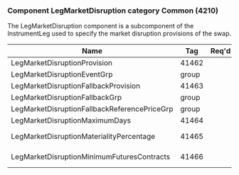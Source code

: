 ### Component LegMarketDisruption category Common (4210)

The LegMarketDisruption component is a subcomponent of the InstrumentLeg used to specify the market disruption provisions of the swap.

| Name                                         | Tag   | Req'd | Documentation                                                                          |
|----------------------------------------------|-------|----------|----------------------------------------------------------------------------------------|
| LegMarketDisruptionProvision                 | 41462 |       |                                                                                        |
| LegMarketDisruptionEventGrp                  | group |       |                                                                                        |
| LegMarketDisruptionFallbackProvision         | 41463 |       |                                                                                        |
| LegMarketDisruptionFallbackGrp               | group |       |                                                                                        |
| LegMarketDisruptionFallbackReferencePriceGrp | group |       |                                                                                        |
| LegMarketDisruptionMaximumDays               | 41464 |       |                                                                                        |
| LegMarketDisruptionMaterialityPercentage     | 41465 |       | If specified, the disruption event should be specified in LegMarketDisruptionEventGrp. |
| LegMarketDisruptionMinimumFuturesContracts   | 41466 |       | Applicable only when LegMarketDisruptionEvent(41468)='DeMinimisTrading'.               |

